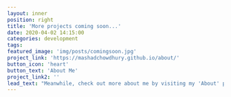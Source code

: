 ```yaml
---
layout: inner
position: right
title: 'More projects coming soon...'
date: 2020-04-02 14:15:00
categories: development
tags: 
featured_image: 'img/posts/comingsoon.jpg'
project_link: 'https://mashadchowdhury.github.io/about/'
button_icon: 'heart'
button_text: 'About Me'
project_link2: ''
lead_text: "Meanwhile, check out more about me by visiting my 'About' page. Just press on the link below!"
---
```

